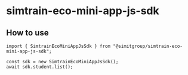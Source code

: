 # simtrain-eco-mini-app-js-sdk

## How to use

```
import { SimtrainEcoMiniAppJsSdk } from "@simitgroup/simtrain-eco-mini-app-js-sdk";

const sdk = new SimtrainEcoMiniAppJsSdk();
await sdk.student.list();
```
